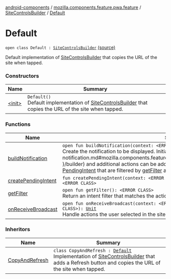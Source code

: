 [android-components](../../../index.md) / [mozilla.components.feature.pwa.feature](../../index.md) / [SiteControlsBuilder](../index.md) / [Default](./index.md)

# Default

`open class Default : `[`SiteControlsBuilder`](../index.md) [(source)](https://github.com/mozilla-mobile/android-components/blob/master/components/feature/pwa/src/main/java/mozilla/components/feature/pwa/feature/SiteControlsBuilder.kt#L48)

Default implementation of [SiteControlsBuilder](../index.md) that copies the URL of the site when tapped.

### Constructors

| Name | Summary |
|---|---|
| [&lt;init&gt;](-init-.md) | `Default()`<br>Default implementation of [SiteControlsBuilder](../index.md) that copies the URL of the site when tapped. |

### Functions

| Name | Summary |
|---|---|
| [buildNotification](build-notification.md) | `open fun buildNotification(context: <ERROR CLASS>, builder: <ERROR CLASS>): `[`Unit`](https://kotlinlang.org/api/latest/jvm/stdlib/kotlin/-unit/index.html)<br>Create the notification to be displayed. Initial values are set in the provided [builder](../build-notification.md#mozilla.components.feature.pwa.feature.SiteControlsBuilder$buildNotification(, )/builder) and additional actions can be added here. Actions should be represented as [PendingIntent](#) that are filtered by [getFilter](../get-filter.md) and handled in [onReceiveBroadcast](../on-receive-broadcast.md). |
| [createPendingIntent](create-pending-intent.md) | `fun createPendingIntent(context: <ERROR CLASS>, action: `[`String`](https://kotlinlang.org/api/latest/jvm/stdlib/kotlin/-string/index.html)`, requestCode: `[`Int`](https://kotlinlang.org/api/latest/jvm/stdlib/kotlin/-int/index.html)`): <ERROR CLASS>` |
| [getFilter](get-filter.md) | `open fun getFilter(): <ERROR CLASS>`<br>Return an intent filter that matches the actions specified in [buildNotification](../build-notification.md). |
| [onReceiveBroadcast](on-receive-broadcast.md) | `open fun onReceiveBroadcast(context: <ERROR CLASS>, session: `[`Session`](../../../mozilla.components.browser.session/-session/index.md)`, intent: <ERROR CLASS>): `[`Unit`](https://kotlinlang.org/api/latest/jvm/stdlib/kotlin/-unit/index.html)<br>Handle actions the user selected in the site controls notification. |

### Inheritors

| Name | Summary |
|---|---|
| [CopyAndRefresh](../-copy-and-refresh/index.md) | `class CopyAndRefresh : `[`Default`](./index.md)<br>Implementation of [SiteControlsBuilder](../index.md) that adds a Refresh button and copies the URL of the site when tapped. |
